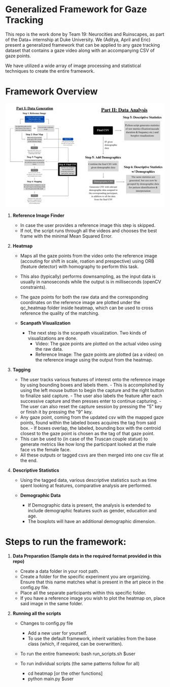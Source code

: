 # Generalized Framework for Gaze Tracking
This repo is the work done by Team 19: Neurocities and Ruinscapes, as part of the Data+ internship at Duke University. We (Aditya, April and Eric) present a generalized framework that can be applied to any gaze tracking dataset that contains a gaze video along with an accompanying CSV of gaze points. 

We have utilized a wide array of image processing and statistical techniques to create the entire framework. 

# Framework Overview
![Alt text](Flowchart.jpg "Title")

1. **Reference Image Finder**
    - In case the user provides a reference image this step is skipped. 
    - If not, the script runs through all the videos and chooses the best frame with the minimal Mean Squared Error. 

2. **Heatmap**
    - Maps all the gaze points from the video onto the reference image (accouting for shift in scale, roation and prespective) using ORB (feature detector) with homography to perform this task. 
    - This also (typically) performs downsampling, as the input data is usually in nanoseconds while the output is in milliseconds (openCV constraints). 
    - The gaze points for both the raw data and the corresponding coordinates on the reference image are plotted under the qc_heatmap folder inside heatmap, which can be used to cross reference the quality of the matching.

    - **Scanpath Visualization**
        - The next step is the scanpath visualization. Two kinds of visualizations are done. 
            - Video: The gaze points are plotted on the actual video using the raw data. 
            - Reference Image: The gaze points are plotted (as a video) on the reference image using the output from the heatmap. 

3. **Tagging**
    - The user tracks various features of interest onto the reference image by using bounding boxes and labels them.
          - This is accomplished by using the left mouse button to begin the capture and the right button to finalize said capture.
          - The user also labels the feature after each successive capture and then presses enter to continue capturing. 
          - The user can also reset the capture session by pressing the "5" key or finish it by pressing the "9" key.
    - Any gaze point, coming from the updated csv with the mapped gaze points, found within the labeled boxes acquires the tag from said box.
          - If boxes overlap, the labeled, bounding box with the centroid closest to the gaze point is chosen as the tag of that gaze point.
    - This can be used to (in case of the Truscan couple statue) to generate metrics like how long the participant looked at the male face vs the female face. 
    - All these outputs or tagged csvs are then merged into one csv file at the end. 

4. **Descriptive Statistics**
    - Using the tagged data, various descriptive statistics such as time spent looking at features, comparative analysis are performed. 

    - **Demographic Data**
        - If Demographic data is present, the analysis is extended to include demographic features such as gender, education and age. 
        - The boxplots will have an additional demographic dimension.




# Steps to run the framework: 

1. **Data Preparation (Sample data in the required format provided in this repo)**
    - Create a data folder in your root path. 
    - Create a folder for the specific experiment you are organizing. Ensure that this name matches what is present in the art piece in the config.py file. 
    - Place all the separate participants within this specific folder. 
    - If you have a reference image you wish to plot the heatmap on, place said image in the same folder.
      

2. **Running all the scripts**
    - Changes to config.py file 
        - Add a new user for yourself. 
        - To use the default framework, inherit variables from the base class (which, if required, can be overwritten). 

    - To run the entire framework: bash run_scripts.sh $user
    - To run individual scripts (the same patterns follow for all)
        - cd heatmap [or the other functions]
        - python main.py $user
